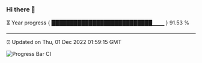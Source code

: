 ### Hi there 👋

⏳ Year progress { ███████████████████████████▁▁▁ } 91.53 %

---

⏰ Updated on Thu, 01 Dec 2022 01:59:15 GMT

![Progress Bar CI](https://github.com/ZhaoGui/ZhaoGui/workflows/Progress%20Bar%20CI/badge.svg)
